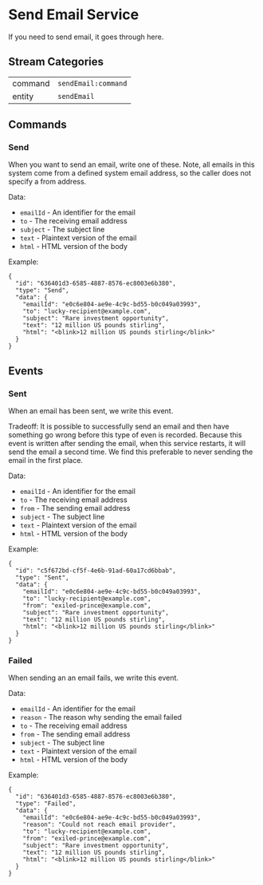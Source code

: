 # Send Email Service

If you need to send email, it goes through here.

## Stream Categories

|         |                     |
| ------- | ------------------- |
| command | `sendEmail:command` |
| entity  | `sendEmail`         |

## Commands

### Send

When you want to send an email, write one of these.  Note, all emails in this system come from a defined system email address, so the caller does not specify a from address.

Data:

* `emailId` - An identifier for the email
* `to` - The receiving email address
* `subject` - The subject line
* `text` - Plaintext version of the email
* `html` - HTML version of the body

Example:

```
{
  "id": "636401d3-6585-4887-8576-ec8003e6b380",
  "type": "Send",
  "data": {
    "emailId": "e0c6e804-ae9e-4c9c-bd55-b0c049a03993",
    "to": "lucky-recipient@example.com",
    "subject": "Rare investment opportunity",
    "text": "12 million US pounds stirling",
    "html": "<blink>12 million US pounds stirling</blink>"
  }
}
```

## Events

### Sent

When an email has been sent, we write this event.

Tradeoff: It is possible to successfully send an email and then have something go wrong before this type of even is recorded.  Because this event is written after sending the email, when this service restarts, it will send the email a second time.  We find this preferable to never sending the email in the first place.

Data:

* `emailId` - An identifier for the email
* `to` - The receiving email address
* `from` - The sending email address
* `subject` - The subject line
* `text` - Plaintext version of the email
* `html` - HTML version of the body

Example:

```
{
  "id": "c5f672bd-cf5f-4e6b-91ad-60a17cd6bbab",
  "type": "Sent",
  "data": {
    "emailId": "e0c6e804-ae9e-4c9c-bd55-b0c049a03993",
    "to": "lucky-recipient@example.com",
    "from": "exiled-prince@example.com",
    "subject": "Rare investment opportunity",
    "text": "12 million US pounds stirling",
    "html": "<blink>12 million US pounds stirling</blink>"
  }
}
```
### Failed

When sending an an email fails, we write this event.

Data:

* `emailId` - An identifier for the email
* `reason` - The reason why sending the email failed
* `to` - The receiving email address
* `from` - The sending email address
* `subject` - The subject line
* `text` - Plaintext version of the email
* `html` - HTML version of the body


Example:

```
{
  "id": "636401d3-6585-4887-8576-ec8003e6b380",
  "type": "Failed",
  "data": {
    "emailId": "e0c6e804-ae9e-4c9c-bd55-b0c049a03993",
    "reason": "Could not reach email provider",
    "to": "lucky-recipient@example.com",
    "from": "exiled-prince@example.com",
    "subject": "Rare investment opportunity",
    "text": "12 million US pounds stirling",
    "html": "<blink>12 million US pounds stirling</blink>"
  }
}
```